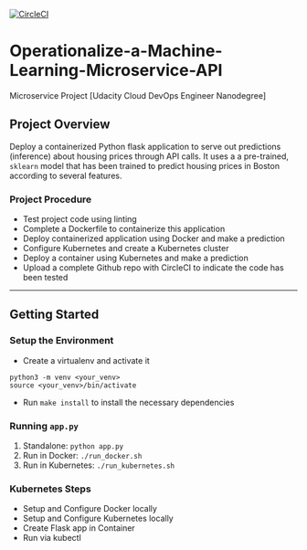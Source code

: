 [![CircleCI](https://app.circleci.com/pipelines/github/girumajebe/Operationalize_a_Machine_Learning_Microservice_API/.svg?style=svg)](https://app.circleci.com/pipelines/github/girumajebe/Operationalize_a_Machine_Learning_Microservice_API/)
# Operationalize-a-Machine-Learning-Microservice-API
Microservice Project [Udacity Cloud DevOps Engineer Nanodegree]

## Project Overview
Deploy a containerized Python flask application to serve out predictions (inference) about housing prices through API calls. It uses a a pre-trained, `sklearn` model that has been trained to predict housing prices in Boston according to several features. 

### Project Procedure
* Test project code using linting
* Complete a Dockerfile to containerize this application
* Deploy containerized application using Docker and make a prediction
* Configure Kubernetes and create a Kubernetes cluster
* Deploy a container using Kubernetes and make a prediction
* Upload a complete Github repo with CircleCI to indicate the code has been tested



---
## Getting Started
### Setup the Environment

* Create a virtualenv and activate it
```
python3 -m venv <your_venv>
source <your_venv>/bin/activate
```
* Run `make install` to install the necessary dependencies

### Running `app.py`

1. Standalone:  `python app.py`
2. Run in Docker:  `./run_docker.sh`
3. Run in Kubernetes:  `./run_kubernetes.sh`

### Kubernetes Steps

* Setup and Configure Docker locally
* Setup and Configure Kubernetes locally
* Create Flask app in Container
* Run via kubectl
